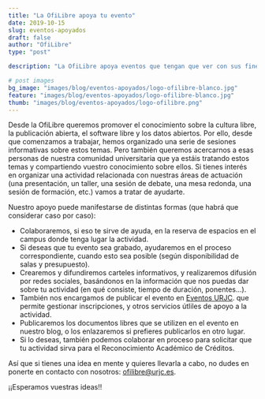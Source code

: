 ```yaml
---
title: "La OfiLibre apoya tu evento"
date: 2019-10-15
slug: eventos-apoyados
draft: false
author: "OfiLibre"
type: "post"

description: "La OfiLibre apoya eventos que tengan que ver con sus fines (publicación abierta, softwa libre, datos abiertos, cultura libre), organziados por miembros de la comunidad universitaria."

# post images 
bg_image: "images/blog/eventos-apoyados/logo-ofilibre-blanco.jpg"
feature: "images/blog/eventos-apoyados/logo-ofilibre-blanco.jpg"
thumb: "images/blog/eventos-apoyados/logo-ofilibre.png"
---
```

Desde la OfiLibre queremos promover el conocimiento sobre la cultura libre,
la publicación abierta, el software libre y los datos abiertos.
Por ello, desde que comenzamos a trabajar, hemos organizado una serie de sesiones
informativas sobre estos temas.
Pero también queremos acercarnos a esas personas de nuestra comunidad universitaria
que ya estáis tratando estos temas y compartiendo vuestro conocimiento sobre ellos.
Si tienes interés en organizar una actividad relacionada con nuestras áreas de actuación
(una presentación, un taller, una sesión de debate, una mesa redonda, una sesión de formación, etc.)
vamos a tratar de ayudarte.

Nuestro apoyo puede manifestarse de distintas formas (que habrá que considerar caso por caso):

* Colaboraremos, si eso te sirve de ayuda, en la reserva de espacios en el campus donde tenga lugar la actividad.
* Si deseas que tu evento sea grabado, ayudaremos en el proceso correspondiente,
cuando esto sea posible (según disponibilidad de salas y presupuesto).
* Crearemos y difundiremos carteles informativos, y realizaremos difusión por redes sociales,
 basándonos en la información que nos puedas dar sobre tu actividad
 (en qué consiste, tiempo de duración, ponentes...).
* También nos encargamos de publicar el evento en [Eventos URJC](https://eventos.urjc.es).
que permite gestionar inscripciones, y otros servicios útliles de apoyo a la actividad.
* Publicaremos los documentos libres que se utilizen en el evento en nuestro blog,
 o los enlazaremos si prefieres publicarlos en otro lugar.
* Si lo deseas, también podemos colaborar en proceso para solicitar
que tu actividad sirva para el Reconocimiento Académico de Créditos.

Así que si tienes una idea en mente y quieres llevarla a cabo,
no dudes en ponerte en contacto con nosotros: ofilibre@urjc.es.

¡¡Esperamos vuestras ideas!!